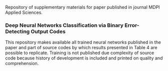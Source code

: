 Repository of supplementary materials for paper published in journal MDPI Applied Sciences.

### Deep Neural Networks Classification via Binary Error-Detecting Output Codes

This repository makes available all trained neural networks published in the paper and part of source codes by which
results presented in Table 4 are possible to replicate. Training is not published due complexity of source code because
history of development is included and printed on quality and comprehension. 


